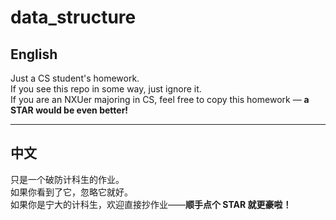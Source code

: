 # data_structure 

## English

Just a CS student's homework.  
If you see this repo in some way, just ignore it.  
If you are an NXUer majoring in CS, feel free to copy this homework — **a STAR would be even better!**

---

## 中文

只是一个破防计科生的作业。  
如果你看到了它，忽略它就好。  
如果你是宁大的计科生，欢迎直接抄作业——**顺手点个 STAR 就更豪啦！**